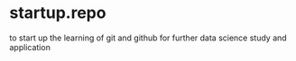 # startup.repo
to start up the learning of git and github for further data science study and application
